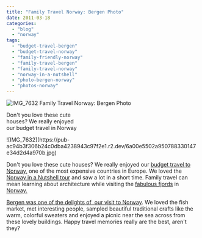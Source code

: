 ```yaml
---
title: "Family Travel Norway: Bergen Photo"
date: 2011-03-18
categories: 
  - "blog"
  - "norway"
tags: 
  - "budget-travel-bergen"
  - "budget-travel-norway"
  - "family-friendly-norway"
  - "family-travel-bergen"
  - "family-travel-norway"
  - "norway-in-a-nutshell"
  - "photo-bergen-norway"
  - "photos-norway"
---
```


![IMG_7632](https://pub-ac94b3f306b24c0dba4238943c97f2e1.r2.dev/6a00e5502a950788330147e34d2cdb970b.jpg) Family Travel Norway: Bergen Photo

Don't you love these cute  
houses? We really enjoyed  
our budget travel in Norway

<!--more--> ![IMG_7632](https://pub-ac94b3f306b24c0dba4238943c97f2e1.r2.dev/6a00e5502a950788330147e34d2d4a970b.jpg)  
  
Don't you love these cute houses? We really enjoyed our [budget travel to Norway,](https://pub-ac94b3f306b24c0dba4238943c97f2e1.r2.dev/2009/03/family-travel-norway-in-a-nutshell-norwegian-fijord-photo.html "budget travel to Norway") one of the most expensive countries in Europe. We loved the [Norway in a Nutshell tour](https://pub-ac94b3f306b24c0dba4238943c97f2e1.r2.dev/2010/02/family-travel-photo-norway-in-a-nutshell-fijords-europe-roadtrip-budget-cheap-flam-train-vacation-.html#more "Norway in a nutshell tour") and saw a lot in a short time. Family travel can mean learning about architecture while visiting the [fabulous fjords](http://www.fjords.com/ "fabulous fjords") in [Norway.](https://pub-ac94b3f306b24c0dba4238943c97f2e1.r2.dev/2009/09/family-travel-photo-norway-oslo-vigeland-sculpture-park-mother-child.html "Norway")  
  
[Bergen was one of the delights of  our visit to Norway](https://pub-ac94b3f306b24c0dba4238943c97f2e1.r2.dev/2009/08/family-travel-photo-norway-bergen-fish-market-fresh-salmon.html "bergen, norway visit delights"). We loved the fish market, met interesting people, sampled beautiful traditional crafts like the warm, colorful sweaters and enjoyed a picnic near the sea across from these lovely buildings. Happy travel memories really are the best, aren't they?
